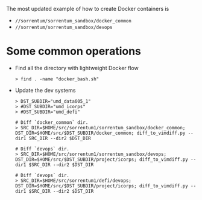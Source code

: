 The most updated example of how to create Docker containers is 
- `//sorrentum/sorrentum_sandbox/docker_common`
- `//sorrentum/sorrentum_sandbox/devops`

# Some common operations

- Find all the directory with lightweight Docker flow
  ```
  > find . -name "docker_bash.sh"
  ```

- Update the dev systems
  ```
  > DST_SUBDIR="umd_data605_1"
  > #DST_SUBDIR="umd_icorps"
  > #DST_SUBDIR="umd_defi"
   
  # Diff `docker_common` dir.
  > SRC_DIR=$HOME/src/sorrentum1/sorrentum_sandbox/docker_common; DST_DIR=$HOME/src/$DST_SUBDIR/docker_common; diff_to_vimdiff.py --dir1 SRC_DIR --dir2 $DST_DIR
   
  # Diff `devops` dir.
  > SRC_DIR=$HOME/src/sorrentum1/sorrentum_sandbox/devops; DST_DIR=$HOME/src/$DST_SUBDIR/project/icorps; diff_to_vimdiff.py --dir1 $SRC_DIR --dir2 $DST_DIR

  # Diff `devops` dir.
  > SRC_DIR=$HOME/src/sorrentum1/defi/devops; DST_DIR=$HOME/src/$DST_SUBDIR/project/icorps; diff_to_vimdiff.py --dir1 $SRC_DIR --dir2 $DST_DIR
  ```
